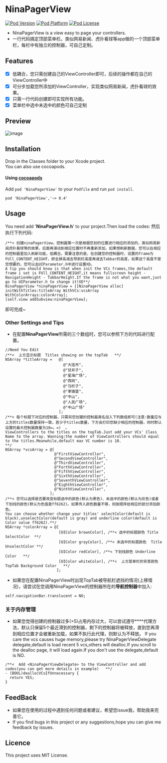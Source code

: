 # NinaPagerView 
[![Pod Version](http://img.shields.io/cocoapods/v/NinaPagerView.svg?style=flat)](http://cocoadocs.org/docsets/NinaPagerView/)
[![Pod Platform](http://img.shields.io/cocoapods/p/NinaPagerView.svg?style=flat)](http://cocoadocs.org/docsets/NinaPagerView/)
[![Pod License](http://img.shields.io/cocoapods/l/NinaPagerView.svg?style=flat)](https://www.apache.org/licenses/LICENSE-2.0.html)

* NinaPagerView is a view easy to page your controllers.
* 一行代码搞定顶部菜单栏。类似网易新闻、虎扑看球等app做的一个顶部菜单栏，每栏中有独立的控制器，可自己定制。

## Features
- [x] 低耦合，您只需创建自己的ViewController即可，后续的操作都在自己的ViewController中
- [x] 可分步加载您所添加的ViewController，实现类似网易新闻，虎扑看球的效果。
- [x] 只需一行代码创建即可实现所有功能。
- [x] 菜单栏中选中未选中的颜色可自己定制

## Preview
![image](https://github.com/RamWire/NinaPagerView/blob/master/Example/Gifs/NinaPagerViewGif1.gif)

## Installation

Drop in the Classes folder to your Xcode project.  
You can also use cocoapods.

#### Using [cocoapods](http://cocoapods.org/)

Add `pod 'NinaPagerView'` to your `Podfile` and run `pod install`.

```
pod 'NinaPagerView','~> 0.4' 
```

## Usage
You need add '**NinaPagerView.h**' to your project.Then load the codes:
然后执行下列代码:
```objc
/**< 创建ninaPagerView，控制器第一次是根据您划的位置进行相应的添加的，类似网易新闻虎扑看球等的效果，后面再滑动到相应位置时不再重新添加，如果想刷新数据，您可以在相应的控制器里加入刷新功能，低耦合。需要注意的是，在创建您的控制器时，设置的frame为FUll_CONTENT_HEIGHT，即全屏高减去导航栏高度再减去Tabbar的高度，如果这个高度不是您想要的，您可以去UIParameter.h中进行设置XD。
A tip you should know is that when init the VCs frames,the default frame i set is FUll_CONTENT_HEIGHT,it means fullscreen height - NavigationHeight - TabbarHeight.If the frame is not what you want,just go to UIParameter.h to change it!XD**/
NinaPagerView *ninaPagerView = [[NinaPagerView alloc] initWithTitles:titleArray WithVCs:vcsArray WithColorArrays:colorArray];
[self.view addSubview:ninaPagerView];
```
即可完成~

### Other Settings and Tips
* 在配置**NinaPagerView**所需的三个数组时，您可以参照下方的代码进行配置。
```objc
//Need You Edit
/**<  上方显示标题  Titles showing on the topTab   **/
NSArray *titleArray =   @[
                          @"大连市",
                          @"甘井子",
                          @"星海广场",
                          @"西岗",
                          @"马栏子",
                          @"革镇堡",
                          @"中山",
                          @"人民广场",
                          @"中山广场"
                        ];
/**< 每个标题下对应的控制器，只需将您创建的控制器类名加入下列数组即可(注意:数量应与上方的titles数量保持一致，若少于titles数量，下方会打印您缺少相应的控制器，同时默认设置的最大控制器数量为10=。=)  。
ViewControllers to the titles on the topTab.Just add your VCs' Class Name to the array. Wanning:the number of ViewControllers should equal to the titles.Meanwhile,default max VC number is 10.
**/
NSArray *vcsArray = @[
                      @"FirstViewController",
                      @"SecondViewController",
                      @"ThirdViewController",
                      @"ForthViewController",
                      @"FifthViewController",
                      @"SixthViewController",
                      @"SeventhViewController",
                      @"EighthViewController",
                      @"NinthViewController",
                    ];
/**< 您可以选择是否要改变标题选中的颜色(默认为黑色)、未选中的颜色(默认为灰色)或者下划线的颜色(默认为色值是ff6262)。如果传入颜色数量不够，则按顺序给相应的部分添加颜色。
You can choose whether change your titles' selectColor(default is black),unselectColor(default is gray) and underline color(default is Color value ff6262).**/
NSArray *colorArray = @[
                        [UIColor brownColor], /**< 选中的标题颜色 Title SelectColor  **/
                        [UIColor grayColor], /**< 未选中的标题颜色  Title UnselectColor **/
                        [UIColor redColor], /**< 下划线颜色 Underline Color   **/
                        [UIColor whiteColor], /**<  上方菜单栏的背景颜色 TopTab Background Color   **/
                       ];
```
* 如果您在配置NinaPagerView时出现TopTab被导航栏遮挡的情况(上移情况)，请尝试在您调用NinaPagerView的控制器所在的**导航控制器**中加入:
```objc
self.navigationBar.translucent = NO;
```

### 关于内存管理
* 如果您觉得创建的控制器过多(>5)占用内存过大，可以尝试遵守**<NinaPagerViewDelegate>**代理方法，默认只保留5个最近滑到的控制器，剩下的控制器将被释放，直到您再滑到相应位置才会被重新加载，如果不执行此代理，则默认为不释放。
    If you care the vcs causes huge memory,please try NinaPagerViewDelegate delegate,default is load recent 5 vcs,others will dealloc.If you scroll to the dealloc page, it will load again.If you don't use the delegate,default is NO.
```objc
/**<  Add <NinaPagerViewDelegate> to the ViewController and add codes(you can get more details in example)   **/
- (BOOL)deallocVCsIfUnnecessary {
  return YES;
}
```

## FeedBack
* 如果您在使用的过程中遇到任何问题或者建议，希望您issue我，帮助我来完善它。
* If you find bugs in this project or any suggestions,hope you can give me feedback by issues.

## Licence

This project uses MIT License.
